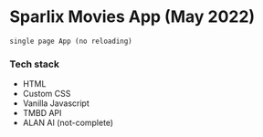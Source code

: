 # Sparlix Movies App (May 2022)

    single page App (no reloading)

### Tech stack
 - HTML
 - Custom CSS
 - Vanilla Javascript
 - TMBD API
 - ALAN AI (not-complete)
 